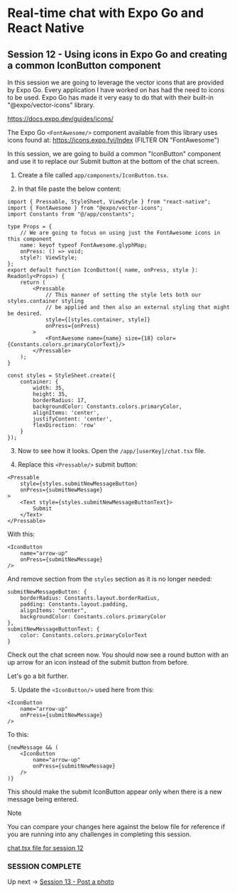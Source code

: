 # Real-time chat with Expo Go and React Native
## Session 12 - Using icons in Expo Go and creating a common IconButton component

In this session we are going to leverage the vector icons that are provided by Expo Go.  Every application I have worked on has had the need to icons to be used.  Expo Go has made it very easy to do that with their built-in "@expo/vector-icons" library. 

https://docs.expo.dev/guides/icons/

The Expo Go `<FontAwesome/>` component available from this library uses icons found at:
https://icons.expo.fyi/Index (FILTER ON "FontAwesome")

In this session, we are going to build a common "IconButton" component and use it to replace our Submit button at the bottom of the chat screen.

1. Create a file called `app/components/IconButton.tsx`.

2. In that file paste the below content:
```tsx
import { Pressable, StyleSheet, ViewStyle } from "react-native";
import { FontAwesome } from "@expo/vector-icons";
import Constants from "@/app/constants";

type Props = {
    // We are going to focus on using just the FontAwesome icons in this component
    name: keyof typeof FontAwesome.glyphMap;  
    onPress: () => void;
    style?: ViewStyle;
};
export default function IconButton({ name, onPress, style }: Readonly<Props>) {
    return (
        <Pressable
            // This manner of setting the style lets both our styles.container styling
            // be applied and then also an external styling that might be desired.
            style={[styles.container, style]}
            onPress={onPress}
        >
            <FontAwesome name={name} size={18} color={Constants.colors.primaryColorText}/>
        </Pressable>
    );
}

const styles = StyleSheet.create({
    container: {
        width: 35,
        height: 35,
        borderRadius: 17,
        backgroundColor: Constants.colors.primaryColor,
        alignItems: 'center',
        justifyContent: 'center',
        flexDirection: 'row'
    }
});
```

3. Now to see how it looks.  Open the `/app/[userKey]/chat.tsx` file.

4. Replace this `<Pressable/>` submit button:
```tsx
<Pressable
    style={styles.submitNewMessageButton}
    onPress={submitNewMessage}
>
    <Text style={styles.submitNewMessageButtonText}>
        Submit
    </Text>
</Pressable>
```

With this:
```tsx
<IconButton 
    name="arrow-up"
    onPress={submitNewMessage}
/>
```

And remove section from the `styles` section as it is no longer needed:
```tsx
submitNewMessageButton: {
    borderRadius: Constants.layout.borderRadius,
    padding: Constants.layout.padding,
    alignItems: "center",
    backgroundColor: Constants.colors.primaryColor
},
submitNewMessageButtonText: {
    color: Constants.colors.primaryColorText
}
```

Check out the chat screen now.  You should now see a round button with an up arrow for an icon instead of the submit button from before.

Let's go a bit further.

5. Update the `<IconButton/>` used here from this:
```tsx
<IconButton 
    name="arrow-up"
    onPress={submitNewMessage}
/>
```

To this:
```tsx
{newMessage && (
    <IconButton 
        name="arrow-up"
        onPress={submitNewMessage}
    />
)}
```

This should make the submit IconButton appear only when there is a new message being entered.

> [!NOTE] 
> You can compare your changes here against the below file for reference if you are running into any challenges in completing this session.
>
> [chat.tsx file for session 12](https://github.com/cah-john-ryan/expo-go-real-time-chat/blob/session-12-icon-button/expo-go-real-time-chat/app/%5BuserKey%5D/chat.tsx)

### SESSION COMPLETE

Up next -> [Session 13 - Post a photo](session-13-post-a-photo.md)
